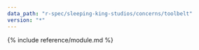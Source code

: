 ```yaml
---
data_path: "r-spec/sleeping-king-studios/concerns/toolbelt"
version: "*"
---
```


{% include reference/module.md %}
